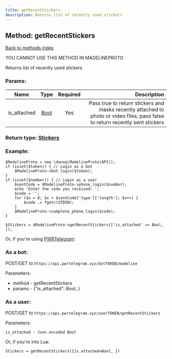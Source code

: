 ```yaml
---
title: getRecentStickers
description: Returns list of recently used stickers
---
```

## Method: getRecentStickers  
[Back to methods index](index.md)


YOU CANNOT USE THIS METHOD IN MADELINEPROTO


Returns list of recently used stickers

### Params:

| Name     |    Type       | Required | Description |
|----------|:-------------:|:--------:|------------:|
|is\_attached|[Bool](../types/Bool.md) | Yes|Pass true to return stickers and masks recently attached to photo or video files, pass false to return recently sent stickers|


### Return type: [Stickers](../types/Stickers.md)

### Example:


```
$MadelineProto = new \danog\MadelineProto\API();
if (isset($token)) { // Login as a bot
    $MadelineProto->bot_login($token);
}
if (isset($number)) { // Login as a user
    $sentCode = $MadelineProto->phone_login($number);
    echo 'Enter the code you received: ';
    $code = '';
    for ($x = 0; $x < $sentCode['type']['length']; $x++) {
        $code .= fgetc(STDIN);
    }
    $MadelineProto->complete_phone_login($code);
}

$Stickers = $MadelineProto->getRecentStickers(['is_attached' => Bool, ]);
```

Or, if you're using [PWRTelegram](https://pwrtelegram.xyz):

### As a bot:

POST/GET to `https://api.pwrtelegram.xyz/botTOKEN/madeline`

Parameters:

* method - getRecentStickers
* params - {"is_attached": Bool, }



### As a user:

POST/GET to `https://api.pwrtelegram.xyz/userTOKEN/getRecentStickers`

Parameters:

```
is_attached - Json encoded Bool

```

Or, if you're into Lua:

```
Stickers = getRecentStickers({is_attached=Bool, })
```

